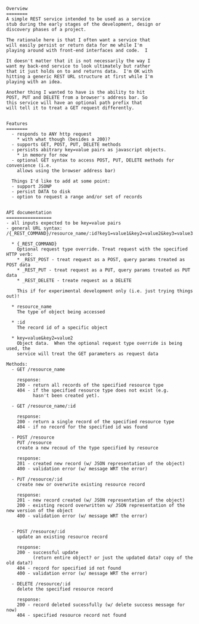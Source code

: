     Overview
    ========
    A simple REST service intended to be used as a service
    stub during the early stages of the development, design or
    discovery phases of a project.

    The rationale here is that I often want a service that
    will easily persist or return data for me while I'm
    playing around with front-end interfaces and code.  I

    It doesn't matter that it is not necessarily the way I 
    want my back-end service to look ultimately but rather 
    that it just holds on to and returns data.  I'm OK with
    hitting a generic REST URL structure at first while I'm 
    playing with an idea.

    Another thing I wanted to have is the ability to hit
    POST, PUT and DELETE from a browser's address bar. So
    this service will have an optional path prefix that
    will tell it to treat a GET request differently.


    Features
    ========
      - responds to ANY http request
        * with what though (besides a 200)?
      - supports GET, POST, PUT, DELETE methods
      - persists abitrary key=value pairs as javascript objects.
        * in memory for now
      - optional GET syntax to access POST, PUT, DELETE methods for convenience (i.e. 
        allows using the browser address bar)

      Things I'd like to add at some point:
      - support JSONP
      - persist DATA to disk
      - option to request a range and/or set of records


    API documentation
    =================
    - all inputs expected to be key=value pairs
    - general URL syntax:
    /{_REST_COMMAND}/resource_name/:id?key1=value1&key2=value2&key3=value3

      * {_REST_COMMAND}
        Optional request type override. Treat request with the specified HTTP verb:
        * _REST_POST - treat request as a POST, query params treated as POST data
        * _REST_PUT - treat request as a PUT, query params treated as PUT data
        * _REST_DELETE - treate request as a DELETE

        This if for experimental development only (i.e. just trying things out)!

      * resource_name
        The type of object being accessed

      * :id
        The record id of a specific object

      * key=value&key2=value2
        Object data.  When the optional request type override is being used, the
        service will treat the GET parameters as request data

    Methods:
      - GET /resource_name

        response:
        200 - return all records of the specified resource type
        404 - if the specified resource type does not exist (e.g. 
              hasn't been created yet).

      - GET /resource_name/:id

        response:    
        200 - return a single record of the specified resource type
        404 - if no record for the specified id was found

      - POST /resource
        PUT /resource
        create a new recoud of the type specified by resource

        response:
        201 - created new record (w/ JSON representation of the object)
        400 - validation error (w/ message WRT the error)

      - PUT /resource/:id
        create new or overwrite existing resource record

        response:
        201 - new record created (w/ JSON representation of the object)
        200 - existing record overwritten w/ JSON representation of the new version of the object
        400 - validation error (w/ message WRT the error)


      - POST /resource/:id
        update an existing resource record 

        response:
        200 - successful update
              (return entire object? or just the updated data? copy of the old data?)
        404 - record for specified id not found
        400 - validation error (w/ message WRT the error)

      - DELETE /resource/:id
        delete the specified resource record

        response:
        200 - record deleted sucessfully (w/ delete success message for now)
        404 - specified resource record not found
